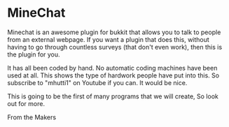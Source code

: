 MineChat
========
Minechat is an awesome plugin for bukkit that allows you to talk to
people from an external webpage. If you want a plugin that does this, without having to go
through countless surveys (that don't even work), then this is the plugin for you.

It has all been coded by hand. No automatic coding machines have been used at all. This shows
the type of hardwork people have put into this. So subscribe to "mhutti1" on Youtube if you can.
It would be nice.

This is going to be the first of many programs that we will create, So look out for more.

From the Makers